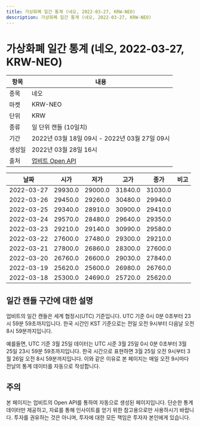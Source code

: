 ```yaml
---
title: 가상화폐 일간 통계 (네오, 2022-03-27, KRW-NEO)
description: 가상화폐 일간 통계 (네오, 2022-03-27, KRW-NEO)
---
```



가상화폐 일간 통계 (네오, 2022-03-27, KRW-NEO)
===

|항목|내용|
|--|--|
|종목|네오|
|마켓|KRW-NEO|
|단위|KRW|
|종류|일 단위 캔들 (10일치)|
|기간|2022년 03월 18일 09시 - 2022년 03월 27일 09시|
|생성일|2022년 03월 28일 16시|
|출처|[업비트 Open API](https://docs.upbit.com)|


|날짜|시가|저가|고가|종가|비고|
|--|--|--|--|--|--|
|2022-03-27|29930.0|29000.0|31840.0|31030.0|    |
|2022-03-26|29450.0|29260.0|30480.0|29940.0|    |
|2022-03-25|29340.0|28910.0|30900.0|29410.0|    |
|2022-03-24|29570.0|28480.0|29640.0|29350.0|    |
|2022-03-23|29210.0|29140.0|30990.0|29580.0|    |
|2022-03-22|27600.0|27480.0|29300.0|29210.0|    |
|2022-03-21|27800.0|26860.0|28300.0|27600.0|    |
|2022-03-20|26760.0|26600.0|29030.0|27840.0|    |
|2022-03-19|25620.0|25600.0|26980.0|26760.0|    |
|2022-03-18|25300.0|24690.0|25720.0|25620.0|    |


일간 캔들 구간에 대한 설명
---


업비트의 일간 캔들은 세계 협정시(UTC) 기준입니다. 
UTC 기준 0시 0분 0초부터 23시 59분 59초까지입니다. 
한국 시간인 KST 기준으로는 전일 오전 9시부터 다음날 오전 8시 59분까지입니다. 


예를들면, UTC 기준 3월 25일 데이터는 UTC 시준 3월 25일 0시 0분 0초부터 3월 25일 23시 59분 59초까지입니다. 
한국 시간으로 표현하면 3월 25일 오전 9시부터 3월 26일 오전 8시 59분까지입니다. 
이와 같은 이유로 본 페이지는 매일 오전 9시마다 전날의 통계 데이터를 자동으로 작성합니다. 


주의
---


본 페이지는 업비트의 Open API를 통하여 자동으로 생성된 페이지입니다. 
단순한 통계 데이터만 제공하고, 자료를 통해 인사이트를 얻기 위한 참고용으로만 사용하시기 바랍니다. 
투자를 권유하는 것은 아니며, 투자에 대한 모든 책임은 투자자 본인에게 있습니다. 
